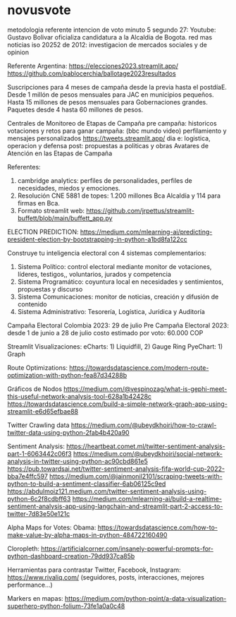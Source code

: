 # novusvote
metodologia referente intencion de voto minuto 5 segundo 27:
Youtube: Gustavo Bolivar oficializa candidatura a la Alcaldia de Bogota. red mas noticias
iso 20252 de 2012: investigacion de mercados sociales y de opinion

Referente Argentina:
https://elecciones2023.streamlit.app/
https://github.com/pablocerchia/ballotage2023resultados

Suscripciones para 4 meses de campaña desde la previa hasta el postdíaE.
Desde 1 millón de pesos mensuales para JAC en municipios pequeños.
Hasta 15 millones de pesos mensuales para Gobernaciones grandes.
Paquetes desde 4 hasta 60 millones de pesos.


Centrales de Monitoreo de Etapas de Campaña
pre campaña: historicos votaciones y retos para ganar
campaña: (bbc mundo video) perfilamiento y mensajes personalizados
https://tweets.streamlit.app/
dia e: logistica, operacion y defensa
post: propuestas a politicas y obras 
Avatares de Atención en las Etapas de Campaña

Referentes:
1) cambridge analytics: perfiles de personalidades, perfiles de necesidades, miedos y emociones.
2) Resolución CNE 5881 de topes: 1.200 millones Bca Alcaldía y 114 para firmas en Bca.
3) Formato streamlit web: https://github.com/jrpettus/streamlit-buffett/blob/main/buffett_app.py

ELECTION PREDICTION:
https://medium.com/mlearning-ai/predicting-president-election-by-bootstrapping-in-python-a1bd8fa122cc

Construye tu inteligencia electoral con 4 sistemas complementarios:
1) Sistema Político: control electoral mediante monitor de votaciones, líderes, testigos,, voluntarios, jurados y competencia
2) Sistema Programático: coyuntura local en necesidades y sentimientos, propuestas y discurso
3) Sistema Comunicaciones: monitor de noticias, creación y difusión de contenido
4) Sistema Administrativo: Tesorería, Logística, Jurídica y Auditoría

Campaña Electoral Colombia 2023: 29 de julio
Pre Campaña Electoral 2023: desde 1 de junio a 28 de julio
costo estimado por voto: 60.000 COP

Streamlit Visualizaciones:
eCharts: 1) Liquidfill, 2) Gauge Ring
PyeChart: 1) Graph

Route Optimizations:
https://towardsdatascience.com/modern-route-optimization-with-python-fea87d34288b

Gráficos de Nodos
https://medium.com/@vespinozag/what-is-gephi-meet-this-useful-network-analysis-tool-628a1b42428c
https://towardsdatascience.com/build-a-simple-network-graph-app-using-streamlit-e6d65efbae88

Twitter 
Crawling data
https://medium.com/@ubeydkhoiri/how-to-crawl-twitter-data-using-python-2fab4b420a90

Sentiment Analysis:
https://heartbeat.comet.ml/twitter-sentiment-analysis-part-1-6063442c06f3
https://medium.com/@ubeydkhoiri/social-network-analysis-in-twitter-using-python-ac90cbd861e5
https://pub.towardsai.net/twitter-sentiment-analysis-fifa-world-cup-2022-bba7e4ffc597
https://medium.com/@jainmonil2101/scraping-tweets-with-python-to-build-a-sentiment-classifier-6ab06125c9ed
https://abdulmoiz121.medium.com/twitter-sentiment-analysis-using-python-6c2f8cdbff63
https://medium.com/mlearning-ai/build-a-realtime-sentiment-analysis-app-using-langchain-and-streamlit-part-2-access-to-twitter-7d83e50e121c

Alpha Maps for Votes:
Obama: https://towardsdatascience.com/how-to-make-value-by-alpha-maps-in-python-484722160490

Cloropleth:
https://artificialcorner.com/insanely-powerful-prompts-for-python-dashboard-creation-79dd937ca85b

Herramientas para contrastar Twitter, Facebook, Instagram: https://www.rivaliq.com/ (seguidores, posts, interacciones, mejores performance...)

Markers en mapas:
https://medium.com/python-point/a-data-visualization-superhero-python-folium-73fe1a0a0c48
